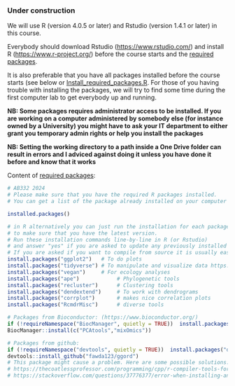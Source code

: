 ### Under construction

We will use R (version 4.0.5 or later) and Rstudio (version 1.4.1 or later) in this course.

Everybody should download Rstudio  (https://www.rstudio.com/) and install R (https://www.r-project.org/) before the course starts and the [required packages](Install_required_packages.R).

It is also preferable that you have all packages installed before the course starts (see below or [Install_required_packages.R](Install_required_packages.R). For those of you having trouble with installing the packages, we will try to find some time during the first computer lab to get everybody up and running.

**NB: Some packages requires administrator access to be installed. If you are working on a computer administered by somebody else (for instance owned by a University) you might have to ask your IT department to either grant you temporary admin rights or help you install the packages**    

**NB: Setting the working directory to a path inside a One Drive folder can result in errors and I adviced against doing it unless you have done it before and know that it works**

Content of [required packages](Install_required_packages.R):

```R
# AB332 2024
# Please make sure that you have the required R packages installed.
# You can get a list of the package already installed on your computer by executing

installed.packages()

# in R alternatively you can just run the installation for each package
# to make sure that you have the latest version.
# Run these installation commands line-by-line in R (or Rstudio)
# and answer "yes" if you are asked to update any previously installed pakages:
# If you are asked if you want to compile from source it is usually easiest to answer "no"
install.packages("ggplot2")   # To do plots
install.packages("tidyverse") # To manipulate and visualize data https://www.tidyverse.org/packages/
install.packages("vegan")     # For ecology analyses
install.packages("ape")            # Phylogenetic tools
install.packages("recluster")      # Clustering tools
install.packages("dendextend")     # To work with dendrograms
install.packages("corrplot")       # makes nice correlation plots
install.packages("RcmdrMisc")      # diverse tools

# Packages from Bioconductor: (https://www.bioconductor.org/)
if (!requireNamespace("BiocManager", quietly = TRUE))  install.packages("BiocManager")
BiocManager::install(c("PCAtools","mixOmics"))

# Packages from github:
if (!requireNamespace("devtools", quietly = TRUE))  install.packages("devtools")
devtools::install_github("fawda123/ggord")
# This package might cause a problem. Here are some possible solutions:
# https://thecoatlessprofessor.com/programming/cpp/r-compiler-tools-for-rcpp-on-macos/
# https://stackoverflow.com/questions/37776377/error-when-installing-an-r-package-from-github-could-not-find-build-tools-neces
```